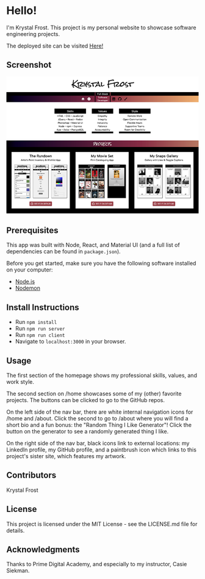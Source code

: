 # Hello!

I'm Krystal Frost.  This project is my personal website to showcase software engineering projects.

The deployed site can be visited [Here!](https://www.krystalfrost.com/)

## Screenshot

![Home](src/Screenshot/website_se_screenshot_750w.png)

## Prerequisites

This app was built with Node, React, and Material UI (and a full list of dependencies can be found in `package.json`).

Before you get started, make sure you have the following software installed on your computer:

- [Node.js](https://nodejs.org/en/)
- [Nodemon](https://nodemon.io/)

## Install Instructions

- Run `npm install`
- Run `npm run server`
- Run `npm run client`
- Navigate to `localhost:3000` in your browser.

## Usage

The first section of the homepage shows my professional skills, values, and work style.

The second section on /home showcases some of my (other) favorite projects. The buttons can be clicked to go to the GitHub repos.

On the left side of the nav bar, there are white internal navigation icons for /home and /about. Click the second to go to /about where you will find a short bio and a fun bonus: the "Random Thing I Like Generator"! Click the button on the generator to see a randomly generated thing I like.

On the right side of the nav bar, black icons link to external locations: my LinkedIn profile, my GitHub profile, and a paintbrush icon which links to this project's sister site, which features my artwork.

## Contributors
Krystal Frost

## License
This project is licensed under the MIT License - see the LICENSE.md file for details.

## Acknowledgments
Thanks to Prime Digital Academy, and especially to my instructor, Casie Siekman.